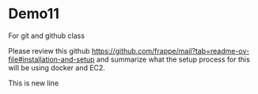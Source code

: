 # Demo11
For git and github class


Please review this github https://github.com/frappe/mail?tab=readme-ov-file#installation-and-setup and summarize what the setup process for this will be using docker and EC2.


This is new line

